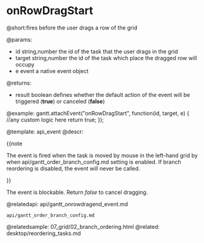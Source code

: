 onRowDragStart
=============
@short:fires before the user drags a row of the grid 
	

@params:
- id			string,number			the id of the task that the user drags in the grid
- target		string,number			the id of the task which place the dragged row will occupy
- e	 			event					a native event object

@returns:  
- result     boolean       defines whether the default action of the event will be triggered (<b>true</b>) or canceled (<b>false</b>) 


@example:
gantt.attachEvent("onRowDragStart", function(id, target, e) {
    //any custom logic here
    return true;
});

@template:	api_event
@descr:

{{note

The event is fired when the task is moved by mouse in the left-hand grid by when api/gantt_order_branch_config.md setting is enabled. If branch reordering is disabled, the event will never be called.

}}


The event is blockable. Return *false* to cancel dragging.

@relatedapi:
	api/gantt_onrowdragend_event.md
    
    api/gantt_order_branch_config.md

@relatedsample:
	07_grid/02_branch_ordering.html
@related:
	desktop/reordering_tasks.md